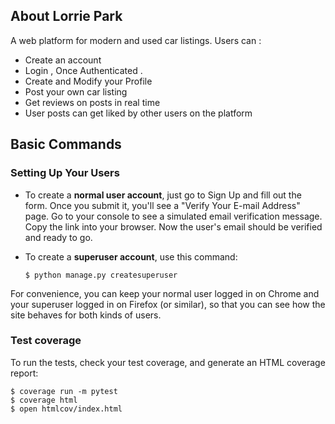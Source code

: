 <!-- [![Built with Cookiecutter Django](https://img.shields.io/badge/built%20with-Cookiecutter%20Django-ff69b4.svg?logo=cookiecutter)](https://github.com/cookiecutter/cookiecutter-django/)
[![Black code style](https://img.shields.io/badge/code%20style-black-000000.svg)](https://github.com/ambv/black) -->

## About Lorrie Park 
A web platform for modern and used car listings.
Users can :
- Create an account 
- Login , Once Authenticated .
- Create and Modify your Profile
- Post your own car listing 
- Get reviews on posts in real time 
- User posts can get liked by other users on the platform

## Basic Commands

### Setting Up Your Users

- To create a **normal user account**, just go to Sign Up and fill out the form. Once you submit it, you'll see a "Verify Your E-mail Address" page. Go to your console to see a simulated email verification message. Copy the link into your browser. Now the user's email should be verified and ready to go.

- To create a **superuser account**, use this command:

      $ python manage.py createsuperuser

For convenience, you can keep your normal user logged in on Chrome and your superuser logged in on Firefox (or similar), so that you can see how the site behaves for both kinds of users.


### Test coverage

To run the tests, check your test coverage, and generate an HTML coverage report:

    $ coverage run -m pytest
    $ coverage html
    $ open htmlcov/index.html




